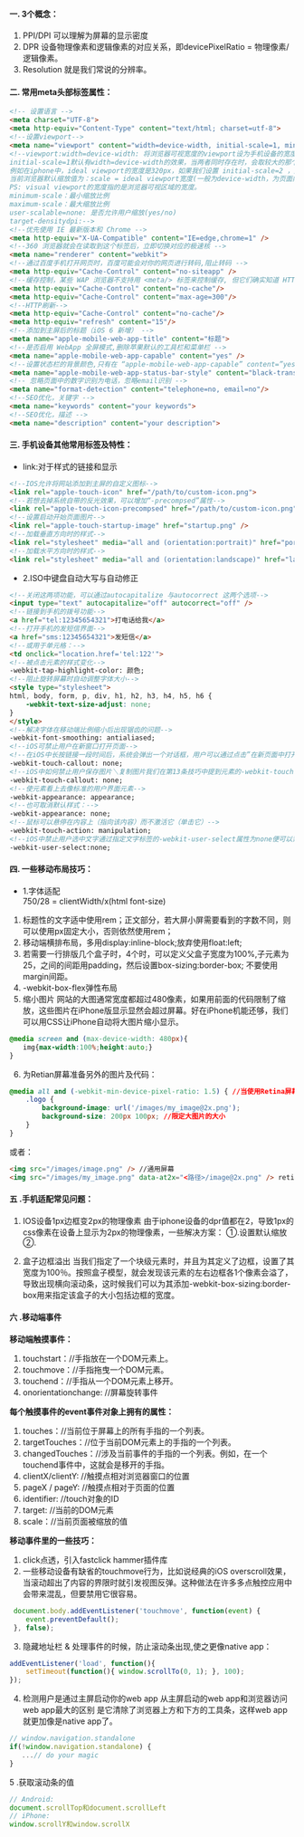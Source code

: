 #### 一. 3个概念：
1. PPI/DPI
可以理解为屏幕的显示密度 
2. DPR
设备物理像素和逻辑像素的对应关系，即devicePixelRatio = 物理像素/逻辑像素。
3. Resolution
就是我们常说的分辨率。

#### 二. 常用meta头部标签属性：
```html
<!-- 设置语言 -->
<meta charset="UTF-8">
<meta http-equiv="Content-Type" content="text/html; charset=utf-8">
<!--设置viewport-->
<meta name="viewport" content="width=device-width, initial-scale=1, minimum-scale=1, maximum-scale=1,user-scalable=none, target-densitydpi=high-dpi">
<!--viewport:width=device-width: 将浏览器可视宽度的viewport设为手机设备的宽度initial-scale: 初始缩放比例若不设置meta标签，则浏览器默认会按照可视区域宽度/理想宽度的比例来缩小页面，以避免出现滚动条缩放是相对于ideal viewport来缩放的，缩放值越大，当前viewport的宽度就会越小，反之亦然。
initial-scale=1默认有width=device-width的效果，当两者同时存在时，会取较大的那个值。
例如在iphone中，ideal viewport的宽度是320px，如果我们设置 initial-scale=2 ，此时浏览器视口的宽度会变为只有160px了
当前浏览器默认缩放值为：scale = ideal viewport宽度(一般为device-width，为页面内容的宽度，用document.documentElement.clientWidth获取) / visual viewport宽度(浏览器视口宽度，为window.innerWidth)
PS: visual viewport的宽度指的是浏览器可视区域的宽度。
minimum-scale：最小缩放比例
maximum-scale：最大缩放比例
user-scalable=none: 是否允许用户缩放(yes/no)
target-densitydpi:-->
<!--优先使用 IE 最新版本和 Chrome -->
<meta http-equiv="X-UA-Compatible" content="IE=edge,chrome=1" />
<!--360 浏览器就会在读取到这个标签后，立即切换对应的极速核 -->
<meta name="renderer" content="webkit">
<!--通过百度手机打开网页时，百度可能会对你的网页进行转码,阻止转码 -->
<meta http-equiv="Cache-Control" content="no-siteapp" />
<!--缓存控制，某些 WAP 浏览器不支持用 <meta/> 标签来控制缓存, 但它们确实知道 HTTP 头 "Cache-Control: no-cache" 的意思. 这种情况下, 解决方案是在服务器端的 HTTP 响应中设置 HTTP 头-->
<meta http-equiv="Cache-Control" content="no-cache"/>
<meta http-equiv="Cache-Control" content="max-age=300"/>
<!--HTTP刷新-->
<meta http-equiv="Cache-Control" content="no-cache"/>
<meta http-equiv="refresh" content="15"/>
<!--添加到主屏后的标题（iOS 6 新增） -->
<meta name="apple-mobile-web-app-title" content="标题">
<!--是否启用 WebApp 全屏模式,删除苹果默认的工具栏和菜单栏 -->
<meta name="apple-mobile-web-app-capable" content="yes" />
<!--设置状态栏的背景颜色,只有在 “apple-mobile-web-app-capable” content=”yes” 时生效,content 参数：default 默认值。black 状态栏背景是黑色。black-translucent 状态栏背景是黑色半透明。 如果设置为 default 或 black ,网页内容从状态栏底部开始。 如果设置为 black-translucent ,网页内容充满整个屏幕，顶部会被状态栏遮挡。 -->
<meta name="apple-mobile-web-app-status-bar-style" content="black-translucent" />
<!-- 忽略页面中的数字识别为电话，忽略email识别 -->
<meta name="format-detection" content="telephone=no, email=no"/>
<!--SEO优化，关键字 -->
<meta name="keywords" content="your keywords">
<!--SEO优化，描述 -->
<meta name="description" content="your description">
```
	
#### 三. 手机设备其他常用标签及特性：
- link:对于样式的链接和显示
 ```html
<!--IOS允许将网站添加到主屏的自定义图标-->
<link rel="apple-touch-icon" href="/path/to/custom-icon.png">
<!--若想去掉系统自带的反光效果，可以增加“-precompsed”属性-->
<link rel="apple-touch-icon-precompsed" href="/path/to/custom-icon.png"> 
<!--设置启动开始页面图片-->
<link rel="apple-touch-startup-image" href="startup.png" />
<!--加载垂直方向时的样式-->
<link rel="stylesheet" media="all and (orientation:portrait)" href="portrait.css">  
<!--加载水平方向时的样式-->     
<link rel="stylesheet" media="all and (orientation:landscape)" href="landscape.css"> 
```
- 2.ISO中键盘自动大写与自动修正
```html
<!--关闭这两项功能，可以通过autocapitalize 与autocorrect 这两个选项-->
<input type="text" autocapitalize="off" autocorrect="off" />
<!--链接到手机的拨号功能-->
<a href="tel:12345654321">打电话给我</a>
<!--打开手机的发短信界面-->
<a href="sms:12345654321">发短信</a>
<!--或用于单元格：-->
<td onclick="location.href='tel:122'">
<!--被点击元素的样式变化-->
-webkit-tap-highlight-color: 颜色;
<!--阻止旋转屏幕时自动调整字体大小-->
<style type="stylesheet">
html, body, form, p, div, h1, h2, h3, h4, h5, h6 {
    -webkit-text-size-adjust: none;
}
</style>
<!--解决字体在移动端比例缩小后出现锯齿的问题-->
-webkit-font-smoothing: antialiased;
<!--iOS可禁止用户在新窗口打开页面-->
<!--在iOS中长按链接一段时间后，系统会弹出一个对话框，用户可以通过点击”在新页面中打开”来在新窗口打开页面，这样我们指定的target属性就失效了，但是可以通过指定当前元素的-webkit-touch-callout样式为none来禁止iOS弹出这些按钮:-->
-webkit-touch-callout: none;
<!--iOS中如何禁止用户保存图片＼复制图片我们在第13条技巧中提到元素的-webkit-touch-callout属性，同样为一个img标签指定-webkit-touch-callout为none也会禁止设备弹出列表按钮，这样用户就无法保存＼复制你的图片了。-->
-webkit-touch-callout: none;
<!--使元素看上去像标准的用户界面元素-->
-webkit-appearance: appearance;
<!--也可取消默认样式：-->
-webkit-appearance: none;
<!--鼠标可以悬停在内容上（指向该内容）而不激活它（单击它）-->
-webkit-touch-action: manipulation;  
<!--iOS中禁止用户选中文字通过指定文字标签的-webkit-user-select属性为none便可以禁止iOS用户选中文字：-->
-webkit-user-select:none;
```
#### 四. 一些移动布局技巧：
- 1.字体适配  
750/28 = clientWidth/x(html font-size)

1. 标题性的文字适中使用rem；正文部分，若大屏小屏需要看到的字数不同，则可以使用px固定大小，否则依然使用rem；
2. 移动端横排布局，多用display:inline-block;放弃使用float:left;
3. 若需要一行排版几个盒子时，4个时，可以定义父盒子宽度为100%,子元素为25，之间的间距用padding，然后设置box-sizing:border-box; 不要使用margin间距。
4. -webkit-box-flex弹性布局
5. 缩小图片
网站的大图通常宽度都超过480像素，如果用前面的代码限制了缩放，这些图片在iPhone版显示显然会超过屏幕。好在iPhone机能还够，我们可以用CSS让iPhone自动将大图片缩小显示。
```css
@media screen and (max-device-width: 480px){
　　img{max-width:100%;height:auto;}
}
```

6. 为Retian屏幕准备另外的图片及代码：
```css
@media all and (-webkit-min-device-pixel-ratio: 1.5) { //当使用Retina屏幕时，读取此段样式
    .logo {
        background-image: url('/images/my_image@2x.png');
        background-size: 200px 100px; //限定大图片的大小
    }
}
```
或者：
```html
<img src="/images/image.png" /> //通用屏幕
<img src="/images/my_image.png" data-at2x="<路径>/image@2x.png" /> retina屏幕
```

#### 五 .手机适配常见问题：
1. IOS设备1px边框变2px的物理像素
由于iphone设备的dpr值都在2，导致1px的css像素在设备上显示为2px的物理像素，一些解决方案：
	①.设置默认缩放
	②.

2. 盒子边框溢出
当我们指定了一个块级元素时，并且为其定义了边框，设置了其宽度为100％。按照盒子模型，就会发现该元素的左右边框各1个像素会溢了，导致出现横向滚动条，这时候我们可以为其添加-webkit-box-sizing:border-box用来指定该盒子的大小包括边框的宽度。

#### 六 .移动端事件
**移动端触摸事件：**
1. touchstart：//手指放在一个DOM元素上。
2. touchmove：//手指拖曳一个DOM元素。
3. touchend：//手指从一个DOM元素上移开。
4. onorientationchange: //屏幕旋转事件 

**每个触摸事件的event事件对象上拥有的属性：**
1. touches：//当前位于屏幕上的所有手指的一个列表。
2. targetTouches：//位于当前DOM元素上的手指的一个列表。
3. changedTouches：//涉及当前事件的手指的一个列表。例如，在一个touchend事件中，这就会是移开的手指。
4. clientX/clientY: //触摸点相对浏览器窗口的位置
5. pageX / pageY: //触摸点相对于页面的位置
6. identifier: //touch对象的ID
7. target: //当前的DOM元素
8. scale：//当前页面被缩放的值

**移动事件里的一些技巧：**
1. click点透，引入fastclick hammer插件库
2. 一些移动设备有缺省的touchmove行为，比如说经典的iOS overscroll效果，当滚动超出了内容的界限时就引发视图反弹。这种做法在许多多点触控应用中会带来混乱，但要禁用它很容易。
```js
 document.body.addEventListener('touchmove', function(event) {
    event.preventDefault();
 }, false);
 ```
3. 隐藏地址栏 & 处理事件的时候，防止滚动条出现,使之更像native app：
```js
addEventListener('load', function(){ 
	setTimeout(function(){ window.scrollTo(0, 1); }, 100); 
}); 
```
4. 检测用户是通过主屏启动你的web app
	 从主屏启动的web app和浏览器访问web app最大的区别 是它清除了浏览器上方和下方的工具条，这样web app就更加像是native app了。
```js
// window.navigation.standalone
if(!window.navigation.standalone) {
   ...// do your magic
}
```
5 .获取滚动条的值
```js
// Android: 
document.scrollTop和document.scrollLeft
// iPhone: 
window.scrollY和window.scrollX
```